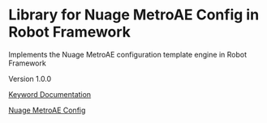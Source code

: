 # Library for Nuage MetroAE Config in Robot Framework

Implements the Nuage MetroAE configuration template engine in Robot Framework

Version 1.0.0

[Keyword Documentation]()

[Nuage MetroAE Config](https://github.com/nuagenetworks/nuage-metroae-config)
